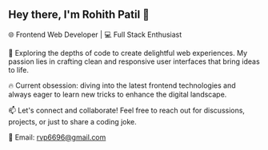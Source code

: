 ## Hey there, I'm Rohith Patil 👋

🌐 Frontend Web Developer | 💻  Full Stack Enthusiast 

🔭 Exploring the depths of code to create delightful web experiences. My passion lies in crafting clean and responsive user interfaces that bring ideas to life.

🔥 Current obsession: diving into the latest frontend technologies and always eager to learn new tricks to enhance the digital landscape.

📫 Let's connect and collaborate! Feel free to reach out for discussions, projects, or just to share a coding joke.

📧 Email: rvp6696@gmail.com
